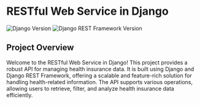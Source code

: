 # RESTful Web Service in Django

![Django Version](https://img.shields.io/badge/Django-5.0-brightgreen.svg)
![Django REST Framework Version](https://img.shields.io/badge/Django%20REST%20Framework-3.14.0-brightgreen.svg)

## Project Overview

Welcome to the RESTful Web Service in Django! This project provides a robust API for managing health insurance data. It is built using Django and Django REST Framework, offering a scalable and feature-rich solution for handling health-related information. The API supports various operations, allowing users to retrieve, filter, and analyze health insurance data efficiently.


